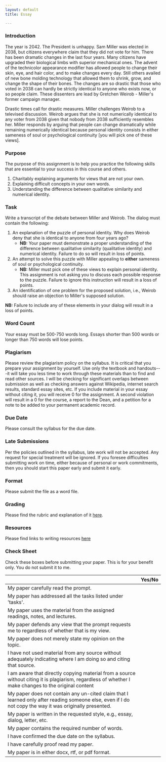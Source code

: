 ```yaml
---
layout: default
title: Essay

---
```

### Introduction

The year is 2042. The President is unhappy. Sam Miller was elected in 2038, but citizens everywhere claim that they did not vote for him. There has been dramatic changes in the last four years. Many citizens have upgraded their biological limbs with superior mechanical ones. The advent of the technicolor appearance modifier has allowed people to change their skin, eye, and hair color, and to make changes every day. Still others availed of new bone molding technology that allowed them to shrink, grow, and change the shape of their bones. The changes are so drastic that those who voted in 2038 can hardly be strictly identical to anyone who exists now, or so people claim. These dissenters are lead by Gretchen Weirob - Miller's former campaign manager. 

Drastic times call for drastic measures. Miller challenges Weirob to a televised discussion. Weirob argues that she is not numerically identical to any voter from 2038 given that nobody from 2038 sufficiently resembles her. Miller responds by arguing that people can change dramatically while remaining numerically identical because personal identity consists in either sameness of soul or psychological continuity [you will pick one of these views]. 


### Purpose 

The purpose of this assignment is to help you practice the following skills that are essential to your success in this course and others. 

1. 	Charitably explaining arguments for views that are not your own.  
1.  Explaining difficult concepts in your own words. 
2.  Understanding the difference between qualitative similarity and numerical identity. 

### Task

Write a transcript of the debate between Miller and Weirob. The dialog must contain the following: 

1) An explanation of the puzzle of personal identity. Why does Weirob deny that she is identical to anyone from four years ago? 
	+ **NB:** Your paper must demonstrate a proper understanding of the difference between qualitative similarity (qualitative identity) and numerical identity. Failure to do so will result in loss of points. 
2) An attempt to solve this puzzle with Miller appealing to **either** sameness of soul or psychological continuity.
	+ **NB:** Miller must pick one of these views to explain personal identity. This assignment is not asking you to discuss each possible response to the puzzle. Failure to ignore this instruction will result in a loss of points.    
3) An identification of one problem for the proposed solution, i.e., Weirob should raise an objection to Miller's supposed solution. 

**NB:** Failure to include any of these elements in your dialog will result in a loss of points. 


### Word Count

Your essay must be 500-750 words long. Essays shorter than 500 words or longer than 750 words will lose points.



### Plagiarism

Please review the plagiarism policy on the syllabus. It is critical that you prepare your assignment by yourself. Use only the textbook and handouts---it will take you less time to work through these materials than to find and read other sources. I will be checking for significant overlaps between submission as well as checking answers against Wikipedia, internet search results, standard essay sites, etc. If you include material in your essay without citing it, you will receive 0 for the assignment. A second violation will result in a 0 for the course, a report to the Dean, and a petition for a note to be added to your permanent academic record. 

### Due Date
Please consult the syllabus for the due date.

### Late Submissions

Per the policies outlined in the syllabus, late work will not be accepted. Any request for special treatment will be ignored. If you foresee difficulties submitting work on time, either because of personal or work commitments, then you should start this paper early and submit it early. 

### Format
Please submit the file as a word file.

### Grading
Please find the rubric and explanation of it [here](/Teaching/Grading/).

### Resources
Please find links to writing resources [here](/Teaching/Resources/)


### Check Sheet

Check these boxes before submitting your paper. This is for your benefit only. You do not submit it to me. 

|         | Yes/No    | 
| ------------- |:-------------:| 
| My paper carefully read the prompt.     |  | 
| My paper has addressed all the tasks listed under 'tasks'. | |  
| My paper uses the material from the assigned readings, notes, and lectures. | |
| My paper defends any view that the prompt requests me to regardless of whether that is my view.| | 
| My paper does not merely state my opinion on the topic.| | 
| I have not used material from any source without adequately indicating where I am doing so and citing that source.| |
| I am aware that directly copying material from a source without citing it is plagiarism, regardless of whether I make changes to the original content| |
| My paper does not contain any un-cited claim that I learned only after reading someone else, even if I do not copy the way it was originally presented. | | 
| My paper is written in the requested style, e.g., essay, dialog, letter, etc. |  |  
| My paper contains the required number of words.  |   |
| I have confirmed the due date on the syllabus. |   |   
| I have carefully proof read my paper. |  |
| My paper is in either docx, rtf, or pdf format.|  | 





